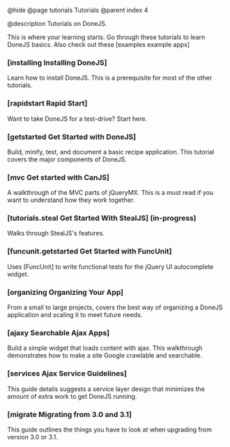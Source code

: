 @hide
@page tutorials Tutorials
@parent index 4

@description Tutorials on DoneJS.

This is where your learning starts. Go through these tutorials to learn DoneJS basics. Also check out these [examples example apps]

### [installing Installing DoneJS]

Learn how to install DoneJS. This is a prerequisite for most of the other tutorials.

### [rapidstart Rapid Start]

Want to take DoneJS for a test-drive?  Start here.

### [getstarted Get Started with DoneJS]

Build, minify, test, and document a basic recipe application. This tutorial covers the major components of DoneJS.

### [mvc Get started with CanJS]

A walkthrough of the MVC parts of jQueryMX.  This is a must read if you want to understand how they work together.

### [tutorials.steal Get Started With StealJS] (in-progress)

Walks through StealJS's features.

### [funcunit.getstarted Get Started with FuncUnit]

Uses [FuncUnit] to write functional tests for the jQuery UI  autocomplete widget.

### [organizing Organizing Your App]

From a small to large projects,  covers the best way of organizing a DoneJS application and scaling it to meet future needs.

### [ajaxy Searchable Ajax Apps]

Build a simple widget that loads content with ajax. This walkthrough demonstrates how to make a site Google crawlable and searchable.

### [services Ajax Service Guidelines]

This guide details suggests a service layer design that minimizes the amount of extra work to get DoneJS running.

### [migrate Migrating from 3.0 and 3.1]

This guide outlines the things you have to look at when upgrading from version 3.0 or 3.1.